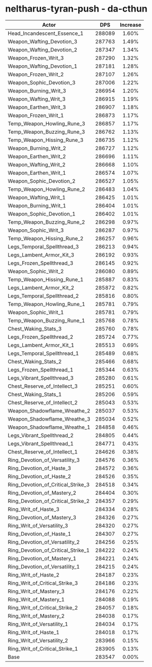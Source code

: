 # neltharus-tyran-push - da-cthun
| Actor | DPS | Increase |
|---|:---:|:---:|
|Head_Incandescent_Essence_1|288089|1.60%|
|Weapon_Wafting_Devotion_3|287763|1.49%|
|Weapon_Wafting_Devotion_2|287347|1.34%|
|Weapon_Frozen_Writ_3|287290|1.32%|
|Weapon_Wafting_Devotion_1|287181|1.28%|
|Weapon_Frozen_Writ_2|287107|1.26%|
|Weapon_Sophic_Devotion_3|287006|1.22%|
|Weapon_Burning_Writ_3|286954|1.20%|
|Weapon_Wafting_Writ_3|286915|1.19%|
|Weapon_Earthen_Writ_3|286907|1.18%|
|Weapon_Frozen_Writ_1|286873|1.17%|
|Temp_Weapon_Howling_Rune_3|286857|1.17%|
|Temp_Weapon_Buzzing_Rune_3|286762|1.13%|
|Temp_Weapon_Hissing_Rune_3|286735|1.12%|
|Weapon_Burning_Writ_2|286727|1.12%|
|Weapon_Earthen_Writ_2|286696|1.11%|
|Weapon_Wafting_Writ_2|286668|1.10%|
|Weapon_Earthen_Writ_1|286574|1.07%|
|Weapon_Sophic_Devotion_2|286527|1.05%|
|Temp_Weapon_Howling_Rune_2|286483|1.04%|
|Weapon_Wafting_Writ_1|286425|1.01%|
|Weapon_Burning_Writ_1|286404|1.01%|
|Weapon_Sophic_Devotion_1|286402|1.01%|
|Temp_Weapon_Buzzing_Rune_2|286298|0.97%|
|Weapon_Sophic_Writ_3|286287|0.97%|
|Temp_Weapon_Hissing_Rune_2|286257|0.96%|
|Legs_Temporal_Spellthread_3|286213|0.94%|
|Legs_Lambent_Armor_Kit_3|286192|0.93%|
|Legs_Frozen_Spellthread_3|286145|0.92%|
|Weapon_Sophic_Writ_2|286080|0.89%|
|Temp_Weapon_Hissing_Rune_1|285887|0.83%|
|Legs_Lambent_Armor_Kit_2|285872|0.82%|
|Legs_Temporal_Spellthread_2|285816|0.80%|
|Temp_Weapon_Howling_Rune_1|285781|0.79%|
|Weapon_Sophic_Writ_1|285781|0.79%|
|Temp_Weapon_Buzzing_Rune_1|285768|0.78%|
|Chest_Waking_Stats_3|285760|0.78%|
|Legs_Frozen_Spellthread_2|285724|0.77%|
|Legs_Lambent_Armor_Kit_1|285513|0.69%|
|Legs_Temporal_Spellthread_1|285489|0.68%|
|Chest_Waking_Stats_2|285466|0.68%|
|Legs_Frozen_Spellthread_1|285344|0.63%|
|Legs_Vibrant_Spellthread_3|285280|0.61%|
|Chest_Reserve_of_Intellect_3|285251|0.60%|
|Chest_Waking_Stats_1|285206|0.59%|
|Chest_Reserve_of_Intellect_2|285043|0.53%|
|Weapon_Shadowflame_Wreathe_2|285037|0.53%|
|Weapon_Shadowflame_Wreathe_3|285034|0.52%|
|Weapon_Shadowflame_Wreathe_1|284858|0.46%|
|Legs_Vibrant_Spellthread_2|284805|0.44%|
|Legs_Vibrant_Spellthread_1|284771|0.43%|
|Chest_Reserve_of_Intellect_1|284626|0.38%|
|Ring_Devotion_of_Versatility_3|284576|0.36%|
|Ring_Devotion_of_Haste_3|284572|0.36%|
|Ring_Devotion_of_Haste_2|284526|0.35%|
|Ring_Devotion_of_Critical_Strike_3|284518|0.34%|
|Ring_Devotion_of_Mastery_2|284404|0.30%|
|Ring_Devotion_of_Critical_Strike_2|284357|0.29%|
|Ring_Writ_of_Haste_3|284334|0.28%|
|Ring_Devotion_of_Mastery_3|284326|0.27%|
|Ring_Writ_of_Versatility_3|284320|0.27%|
|Ring_Devotion_of_Haste_1|284307|0.27%|
|Ring_Devotion_of_Versatility_2|284256|0.25%|
|Ring_Devotion_of_Critical_Strike_1|284222|0.24%|
|Ring_Devotion_of_Mastery_1|284221|0.24%|
|Ring_Devotion_of_Versatility_1|284215|0.24%|
|Ring_Writ_of_Haste_2|284187|0.23%|
|Ring_Writ_of_Critical_Strike_3|284186|0.23%|
|Ring_Writ_of_Mastery_3|284176|0.22%|
|Ring_Writ_of_Mastery_1|284088|0.19%|
|Ring_Writ_of_Critical_Strike_2|284057|0.18%|
|Ring_Writ_of_Mastery_2|284038|0.17%|
|Ring_Writ_of_Versatility_1|284034|0.17%|
|Ring_Writ_of_Haste_1|284018|0.17%|
|Ring_Writ_of_Versatility_2|283966|0.15%|
|Ring_Writ_of_Critical_Strike_1|283905|0.13%|
|Base|283547|0.00%|
